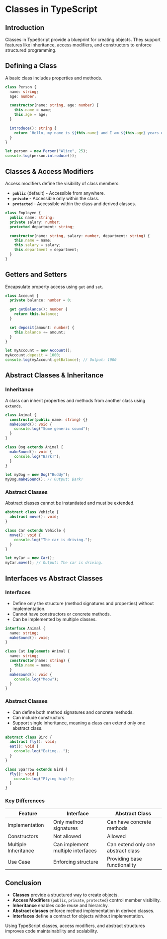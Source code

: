 # Classes in TypeScript

## Introduction
Classes in TypeScript provide a blueprint for creating objects. They support features like inheritance, access modifiers, and constructors to enforce structured programming.

## Defining a Class
A basic class includes properties and methods.
```typescript
class Person {
  name: string;
  age: number;

  constructor(name: string, age: number) {
    this.name = name;
    this.age = age;
  }

  introduce(): string {
    return `Hello, my name is ${this.name} and I am ${this.age} years old.`;
  }
}

let person = new Person("Alice", 25);
console.log(person.introduce());
```

## Classes & Access Modifiers
Access modifiers define the visibility of class members:
- **`public`** (default) - Accessible from anywhere.
- **`private`** - Accessible only within the class.
- **`protected`** - Accessible within the class and derived classes.
```typescript
class Employee {
  public name: string;
  private salary: number;
  protected department: string;

  constructor(name: string, salary: number, department: string) {
    this.name = name;
    this.salary = salary;
    this.department = department;
  }
}
```

## Getters and Setters
Encapsulate property access using `get` and `set`.
```typescript
class Account {
  private balance: number = 0;

  get getBalance(): number {
    return this.balance;
  }

  set deposit(amount: number) {
    this.balance += amount;
  }
}

let myAccount = new Account();
myAccount.deposit = 1000;
console.log(myAccount.getBalance); // Output: 1000
```

## Abstract Classes & Inheritance
### Inheritance
A class can inherit properties and methods from another class using `extends`.
```typescript
class Animal {
  constructor(public name: string) {}
  makeSound(): void {
    console.log("Some generic sound");
  }
}

class Dog extends Animal {
  makeSound(): void {
    console.log("Bark!");
  }
}

let myDog = new Dog("Buddy");
myDog.makeSound(); // Output: Bark!
```

### Abstract Classes
Abstract classes cannot be instantiated and must be extended.
```typescript
abstract class Vehicle {
  abstract move(): void;
}

class Car extends Vehicle {
  move(): void {
    console.log("The car is driving.");
  }
}

let myCar = new Car();
myCar.move(); // Output: The car is driving.
```

## Interfaces vs Abstract Classes
### Interfaces
- Define only the structure (method signatures and properties) without implementation.
- Cannot have constructors or concrete methods.
- Can be implemented by multiple classes.
```typescript
interface Animal {
  name: string;
  makeSound(): void;
}

class Cat implements Animal {
  name: string;
  constructor(name: string) {
    this.name = name;
  }
  makeSound(): void {
    console.log("Meow");
  }
}
```

### Abstract Classes
- Can define both method signatures and concrete methods.
- Can include constructors.
- Support single inheritance, meaning a class can extend only one abstract class.
```typescript
abstract class Bird {
  abstract fly(): void;
  eat(): void {
    console.log("Eating...");
  }
}

class Sparrow extends Bird {
  fly(): void {
    console.log("Flying high");
  }
}
```

### Key Differences
| Feature | Interface | Abstract Class |
|---------|-----------|---------------|
| Implementation | Only method signatures | Can have concrete methods |
| Constructors | Not allowed | Allowed |
| Multiple Inheritance | Can implement multiple interfaces | Can extend only one abstract class |
| Use Case | Enforcing structure | Providing base functionality |

## Conclusion
- **Classes** provide a structured way to create objects.
- **Access Modifiers** (`public`, `private`, `protected`) control member visibility.
- **Inheritance** enables code reuse and hierarchy.
- **Abstract classes** enforce method implementation in derived classes.
- **Interfaces** define a contract for objects without implementation.

Using TypeScript classes, access modifiers, and abstract structures improves code maintainability and scalability.
